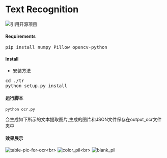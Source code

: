 # Text Recognition 

![引用开源项目](https://github.com/myhub/tr)
#### Requirements
<pre>pip install numpy Pillow opencv-python
</pre>
#### Install

+ 安装方法
<pre>
cd ./tr
python setup.py install
</pre>

#### 运行脚本
```
python ocr.py
```
会生成如下所示的文本提取图片,生成的图片和JSON文件保存在output_ocr文件夹中

#### 效果展示
![table-pic-for-ocr]("https://github.com/Deeachain/OCR/blob/master/imgs/table-pic-for-ocr.png")<br>
![color_pil]("https://github.com/Deeachain/OCR/blob/master/ocr_output/color_pil.png")<br>
![blank_pil]("https://github.com/Deeachain/OCR/blob/master/ocr_output/blank_pil.png")

